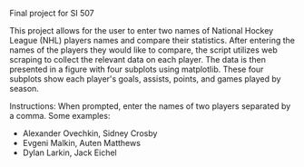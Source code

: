 Final project for SI 507

This project allows for the user to enter two names of National Hockey League (NHL) players names and compare their statistics. After entering the names of the players they would like to compare, the script utilizes web scraping to collect the relevant data on each player. The data is then presented in a figure with four subplots using matplotlib. These four subplots show each player's goals, assists, points, and games played by season.

Instructions: When prompted, enter the names of two players separated by a comma. Some examples:
* Alexander Ovechkin, Sidney Crosby
* Evgeni Malkin, Auten Matthews
* Dylan Larkin, Jack Eichel
